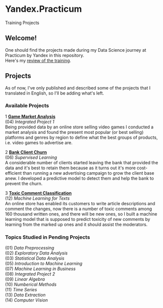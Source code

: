 # Yandex.Practicum
Training Projects

## Welcome! 

One should find the projects made during my Data Science journey at Practicum by Yandex in this repository. \
Here's my [review of the training](https://www.facebook.com/yerzhankaratay/posts/10221278439968086).

## Projects

As of now, I've only published and described some of the projects that I translated in English, so I'll be adding what's left.

### Available Projects

1 **[Game Market Analysis](https://github.com/yerzhankaratay/Yandex.Practicum/tree/master/05%20Game%20Market%20Analysis)** \
(04) *Integrated Project 1* \
 Being provided data by an online store selling video games I conducted a market analysis and found the present most popular (or best selling) platforms and genres by region to define what the best groups of products, i.e. video games to advertise are.

2 **[Bank Client Churn](https://github.com/yerzhankaratay/Yandex.Practicum/tree/master/07%20Bank%20Client%20Churn)** \
(06) *Supervised Learning* \
A considerable number of clients started leaving the bank that provided the data and it's best to retain them because as it turns out it's more cost-efficient than running a new advertising campaign to grow the client base anew. I developed a predictive model to detect them and help the bank to prevent the churn.

3 **[Toxic Comment Classification](https://github.com/yerzhankaratay/Yandex.Practicum/tree/master/13%20Toxic%20Comment%20Classification)** \
(12) *Machine Learning for Texts* \
An online store has enabled its customers to write article descriptions and comment the changes, now there is a number of toxic comments among 160 thousand written ones, and there will be new ones, so I built a machine learning model that is supposed to predict toxicity of new comments by learning from the marked up ones and it should assist the moderators.


### Topics Studied in Pending Projects

(01) *Data Preprocessing* \
(02) *Exploratory Data Analysis* \
(03) *Statistical Data Analysis* \
(05) *Introduction to Machine Learning* \
(07) *Machine Learning in Business* \
(08) *Integrated Project 2* \
(09) *Linear Algebra* \
(10) *Numberical Methods* \
(11) *Time Series* \
(13) *Data Extraction* \
(14) *Computer Vision*
